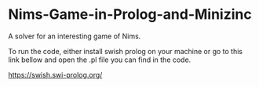 # Nims-Game-in-Prolog-and-Minizinc
A solver for an interesting game of Nims. 



To run the code, either install swish prolog on your machine or go to this link bellow and open the .pl file you can find in the code. 

https://swish.swi-prolog.org/

